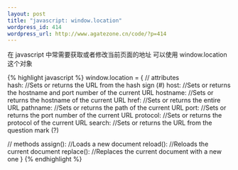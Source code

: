 ```yaml
--- 
layout: post
title: "javascript: window.location"
wordpress_id: 414
wordpress_url: http://www.agatezone.cn/code/?p=414
---
```

在 javascript 中常需要获取或者修改当前页面的地址
可以使用 window.location 这个对象

{% highlight javascript %}
window.location = {
  // attributes                                                                 
  hash:     //Sets or returns the URL from the hash sign (#)
  host:     //Sets or returns the hostname and port number of the current URL
  hostname: //Sets or returns the hostname of the current URL
  href:     //Sets or returns the entire URL
  pathname: //Sets or returns the path of the current URL
  port:     //Sets or returns the port number of the current URL
  protocol: //Sets or returns the protocol of the current URL
  search:   //Sets or returns the URL from the question mark (?)

  // methods
  assign():  //Loads a new document
  reload():  //Reloads the current document
  replace(): //Replaces the current document with a new one
}
{% endhighlight %}
